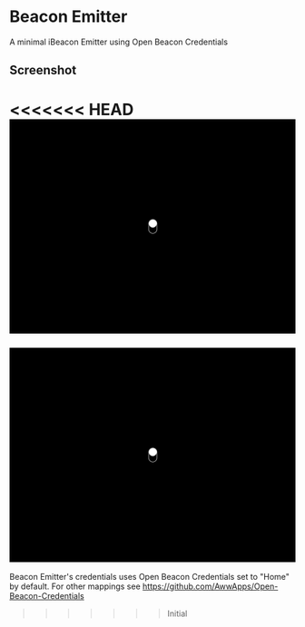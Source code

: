 Beacon Emitter
==============

A minimal iBeacon Emitter using Open Beacon Credentials

## Screenshot

<<<<<<< HEAD
![Beacon Emitter](Screenshot.png)
=======
![Beacon Emitter](Screenshot.png)

Beacon Emitter's credentials uses Open Beacon Credentials set to "Home" by default. For other mappings see https://github.com/AwwApps/Open-Beacon-Credentials
>>>>>>> Initial
